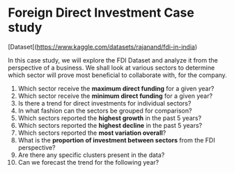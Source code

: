 # Foreign Direct Investment Case study

[Dataset[(https://www.kaggle.com/datasets/rajanand/fdi-in-india)

In this case study, we will explore the FDI Dataset and analyze it from the perspective of a business. We shall look at various sectors to determine which sector will prove most beneficial to collaborate with, for the company.

1. Which sector receive the __maximum direct funding__ for a given year?
2. Which sector receive the __minimum direct funding__ for a given year?
3. Is there a trend for direct investments for individual sectors?
4. In what fashion can the sectors be grouped for comparison?
5. Which sectors reported the __highest growth__ in the past 5 years?
6. Which sectors reported the __highest decline__ in the past 5 years?
7. Which sectors reported the __most variation overall__?
8. What is the __proportion of investment between sectors__ from the FDI perspective?
9. Are there any specific clusters present in the data?
10. Can we forecast the trend for the following year?


